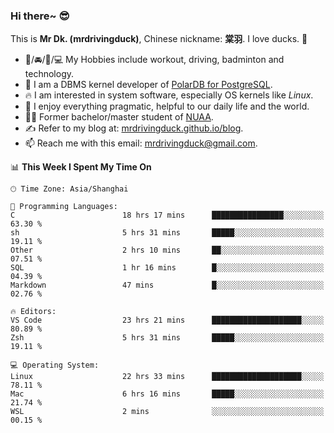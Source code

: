 ### Hi there~ 😎

This is **Mr Dk. (mrdrivingduck)**, Chinese nickname: **棠羽**. I love ducks. 🦆

- 💪/🚘/🏸/💻 My Hobbies include workout, driving, badminton and technology.
- 🍊 I am a DBMS kernel developer of [PolarDB for PostgreSQL](https://github.com/ApsaraDB/PolarDB-for-PostgreSQL).
- 🔥 I am interested in system software, especially OS kernels like *Linux*.
- 🔧 I enjoy everything pragmatic, helpful to our daily life and the world.
- 👨‍🎓 Former bachelor/master student of [NUAA](https://en.wikipedia.org/wiki/Nanjing_University_of_Aeronautics_and_Astronautics).
- ✍ Refer to my blog at: [mrdrivingduck.github.io/blog](https://mrdrivingduck.github.io/blog/).
- 📫 Reach me with this email: [mrdrivingduck@gmail.com](mailto:mrdrivingduck@gmail.com).

<!--START_SECTION:waka-->
📊 **This Week I Spent My Time On** 

```text
🕑︎ Time Zone: Asia/Shanghai

💬 Programming Languages: 
C                        18 hrs 17 mins      ████████████████░░░░░░░░░   63.30 % 
sh                       5 hrs 31 mins       █████░░░░░░░░░░░░░░░░░░░░   19.11 % 
Other                    2 hrs 10 mins       ██░░░░░░░░░░░░░░░░░░░░░░░   07.51 % 
SQL                      1 hr 16 mins        █░░░░░░░░░░░░░░░░░░░░░░░░   04.39 % 
Markdown                 47 mins             █░░░░░░░░░░░░░░░░░░░░░░░░   02.76 % 

🔥 Editors: 
VS Code                  23 hrs 21 mins      ████████████████████░░░░░   80.89 % 
Zsh                      5 hrs 31 mins       █████░░░░░░░░░░░░░░░░░░░░   19.11 % 

💻 Operating System: 
Linux                    22 hrs 33 mins      ████████████████████░░░░░   78.11 % 
Mac                      6 hrs 16 mins       █████░░░░░░░░░░░░░░░░░░░░   21.74 % 
WSL                      2 mins              ░░░░░░░░░░░░░░░░░░░░░░░░░   00.15 % 
```


<!--END_SECTION:waka-->

<!-- ![Mr Dk.'s GitHub Stats](https://github-readme-stats.vercel.app/api?username=mrdrivingduck&count_private&show_icons=true&theme=buefy) -->

<!-- ![Most Used Languages](https://github-readme-stats.vercel.app/api/top-langs/?username=mrdrivingduck&exclude_repo=mips32-CPU,snort-tcp-socket&theme=buefy&layout=compact&langs_count=10) -->


<!--
**mrdrivingduck/mrdrivingduck** is a ✨ _special_ ✨ repository because its `README.md` (this file) appears on your GitHub profile.

Here are some ideas to get you started:

- 🔭 I’m currently working on ...
- 🌱 I’m currently learning ...
- 👯 I’m looking to collaborate on ...
- 🤔 I’m looking for help with ...
- 💬 Ask me about ...
- 📫 How to reach me: ...
- 😄 Pronouns: ...
- ⚡ Fun fact: ...
-->
